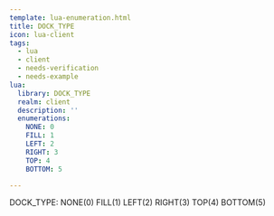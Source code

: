 ```yaml
---
template: lua-enumeration.html
title: DOCK_TYPE
icon: lua-client
tags:
  - lua
  - client
  - needs-verification
  - needs-example
lua:
  library: DOCK_TYPE
  realm: client
  description: ''
  enumerations:
    NONE: 0
    FILL: 1
    LEFT: 2
    RIGHT: 3
    TOP: 4
    BOTTOM: 5

---
```


<div class="lua__search__keywords">
DOCK_TYPE: NONE(0) FILL(1) LEFT(2) RIGHT(3) TOP(4) BOTTOM(5)
</div>
